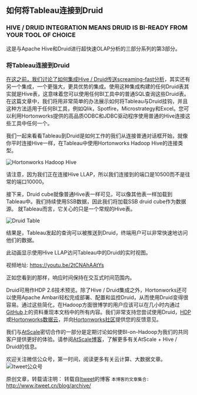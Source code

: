 如何将Tableau连接到Druid
---

### HIVE / DRUID INTEGRATION MEANS DRUID IS BI-READY FROM YOUR TOOL OF CHOICE

这是与Apache Hive和Druid进行超快速OLAP分析的三部分系列的第3部分。

### 将Tableau连接到Druid

[在这之前，我们讨论了如何集成Hive / Druid传送screaming-fast分析](https://hortonworks.com/blog/sub-second-analytics-hive-druid/)，其实还有另一个集成，一个更强大，更具优势的集成。使用这种集成构建的任何Druid表其实就是Hive表，这意味着您可以使用任何BI工具中的普通SQL查询这些Druid表。在这篇文章中，我们将用非常简单的办法展示如何将Tableau与Druid挂钩，并且这种方法适用于任何BI工具，例如Qlik，Spotfire，Microstrategy和Excel。您可以利用Hortonworks提供的高品质ODBC和JDBC驱动程序使用普通的Hive连接这些工具中任何一个。

我们一起来看看Tableau到Druid是如何工作的我们从连接普通对话框开始，就像你平时连接Hive一样，在Tableau中使用Hortonworks Hadoop Hive的连接类型。

![Hortonworks Hadoop Hive](Part3Image1.png.png)

请注意，因为我们正在连接Hive LLAP，所以我们连接到的端口是10500而不是往常的端口10000。

接下来，Druid cube就像普通Hive表一样可见，可以像其他表一样加载到Tableau中。我们持续使用SSB数据，因此我们将加载SSB  druid cube作为数据源。 就Tableau而言，它关心的只是一个常规的Hive表。

![Druid Table](Part3Image2-1024x622.png)

结果是，Tableau发起的查询可以被推送到Druid，终端用户可以非常快速地访问他们的数据。

此动画显示使用Hive LLAP访问Tableau中的Druid的实时视图。

视频地址: https://youtu.be/2tCNAhAAtYs

正如您看到的那样，响应时间保持在交互式时间范围内。

Druid可用作HDP 2.6技术预览。除了Hive / Druid集成之外，Hortonworks还可以使用Apache Ambari轻松完成部署、配置和监控Druid，从而使用Druid变得很容易。通过这些简化，在Hadoop方面很博学的用户应该可以在几小时内通过[GitHub](https://github.com/cartershanklin/hive-druid-ssb)上的资料重现本文档中的所有内容。我们非常支持您尝试使用Druid，[HDP](https://hortonworks.com/downloads/)或[Hortonworks数据云](https://hortonworks.com/products/cloud/aws/)，并向[Hortonworks社区](https://community.hortonworks.com/topics/druid.html)提供您的反馈意见。

我们与[AtScale](http://blog.atscale.com/hortonworks-chooses-atscale)密切合作的一部分是定期讨论如何使BI-on-Hadoop为我们的共同客户提供更好的体验。请参阅[AtScale博客](http://blog.atscale.com/hive-druid-atscale)，了解更多有关AtScale + Hive / Druid的信息。


欢迎关注微信公众号，第一时间，阅读更多有关云计算、大数据文章。
![Itweet公众号](https://github.com/itweet/labs/raw/master/common/img/weixin_public.gif)

原创文章，转载请注明： 转载自[Itweet](http://www.itweet.cn)的博客
`本博客的文章集合:` http://www.itweet.cn/blog/archive/